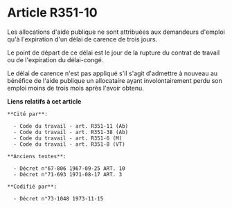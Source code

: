 # Article R351-10

Les allocations d'aide publique ne sont attribuées aux demandeurs d'emploi qu'à l'expiration d'un délai de carence de trois
jours.

Le point de départ de ce délai est le jour de la rupture du contrat de travail ou de l'expiration du délai-congé.

Le délai de carence n'est pas appliqué s'il s'agit d'admettre à nouveau au bénéfice de l'aide publique un allocataire ayant
involontairement perdu son emploi moins de trois mois après l'avoir obtenu.

**Liens relatifs à cet article**

	**Cité par**:

	  - Code du travail - art. R351-11 (Ab)
	  - Code du travail - art. R351-38 (Ab)
	  - Code du travail - art. R351-6 (M)
	  - Code du travail - art. R351-8 (VT)

	**Anciens textes**:

	  - Décret n°67-806 1967-09-25 ART. 10
	  - Décret n°71-693 1971-08-17 ART. 3

	**Codifié par**:

	  - Décret n°73-1048 1973-11-15
